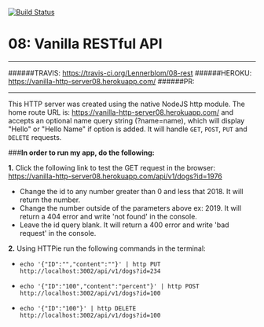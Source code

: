 [![Build Status](https://travis-ci.org/Lennerblom/08-rest.svg?branch=master)](https://travis-ci.org/Lennerblom/08-rest)

# 08: Vanilla RESTful API
___
######TRAVIS: https://travis-ci.org/Lennerblom/08-rest
######HEROKU: https://vanilla-http-server08.herokuapp.com/
######PR: 
___
This HTTP server was created using the native NodeJS http module.  The home route URL is: https://vanilla-http-server08.herokuapp.com/ and accepts an optional name query string (?name=name), which will display "Hello" or "Hello Name" if option is added.  It will handle `GET`, `POST`, `PUT` and `DELETE` requests. 

###**In order to run my app, do the following:**

**1.** Click the following link to test the GET request in the browser:  https://vanilla-http-server08.herokuapp.com/api/v1/dogs?id=1976  
  * Change the id to any number greater than 0 and less that 2018.  It will return the number.
  * Change the number outside of the parameters above ex: 2019.  It will return a 404 error and write 'not found' in the console.
  * Leave the id query blank. It will return a 400 error and write 'bad request' in the console.

**2.** Using HTTPie run the following commands in the terminal:

  * `echo '{"ID":"","content":""}' | http PUT http://localhost:3002/api/v1/dogs?id=234`


  * `echo '{"ID":"100","content":"percent"}' | http POST http://localhost:3002/api/v1/dogs?id=100`


  * `echo '{"ID":"100"}' | http DELETE http://localhost:3002/api/v1/dogs?id=100`

